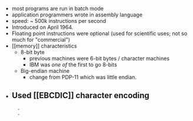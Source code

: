 - most programs are run in batch mode
- application programmers wrote in assembly language
- speed: ~ 500k instructions per second
- Introduced on April 1964.
- Floating point instructions were optional (used for scientific uses; not so much for "commercial")
- [[memory]] characteristics
	- 8-bit byte
		- previous machines were 6-bit bytes / character machines
		- IBM was _one of_ the first to go 8-bits
	- Big-endian machine
		- change from PDP-11 which was little endian.
- Used [[EBCDIC]] character encoding
	-
		-
		-